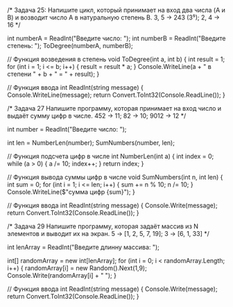 /* Задача 25:
Напишите цикл, который принимает на вход два числа (A и B) и возводит число A в натуральную степень B.
3, 5 -> 243 (3⁵);   2, 4 -> 16   */

int numberA = ReadInt("Введите число: ");
int numberB = ReadInt("Введите степень: ");
ToDegree(numberA, numberB);


// Функция возведения в степень
void ToDegree(int a, int b)
{
    int result = 1;
    for (int i = 1; i <= b; i++)
    {
        result = result * a;
    }
    Console.WriteLine(a + " в степени " + b + " = " + result);
}

// Функция ввода
int ReadInt(string message)
{
    Console.WriteLine(message);
    return Convert.ToInt32(Console.ReadLine());
}  

/* Задача 27 Напишите программу, которая принимает на вход число и выдаёт сумму цифр в числе.
452 -> 11;  82 -> 10;  9012 -> 12   */

int number = ReadInt("Введите число: ");

int len = NumberLen(number);
SumNumbers(number, len);

// Функция подсчета цифр в числе
int NumberLen(int a)
{
    int index = 0;
    while (a > 0)
    {
        a /= 10;
        index++;
    }
    return index;
}

// Функция вывода суммы цифр в числе
void SumNumbers(int n, int len)
{
    int sum = 0;
    for (int i = 1; i <= len; i++)
    {
        sum += n % 10;
        n /= 10;
    }
    Console.WriteLine($"сумма цифр {sum}");
}

// Функция ввода
int ReadInt(string message)
{
    Console.Write(message);
    return Convert.ToInt32(Console.ReadLine());
}


/* Задача 29 Напишите программу, которая задаёт массив из N элементов и выводит их на экран.
5 -> [1, 2, 5, 7, 19]; 3 -> [6, 1, 33] */

int lenArray = ReadInt("Введите длинну массива: ");

int[] randomArray = new int[lenArray];
for (int i = 0; i < randomArray.Length; i++)
{
    randomArray[i] = new Random().Next(1,9);
    Console.Write(randomArray[i] + " ");
}


// Функция ввода
int ReadInt(string message)
{
    Console.Write(message);
    return Convert.ToInt32(Console.ReadLine());
}
